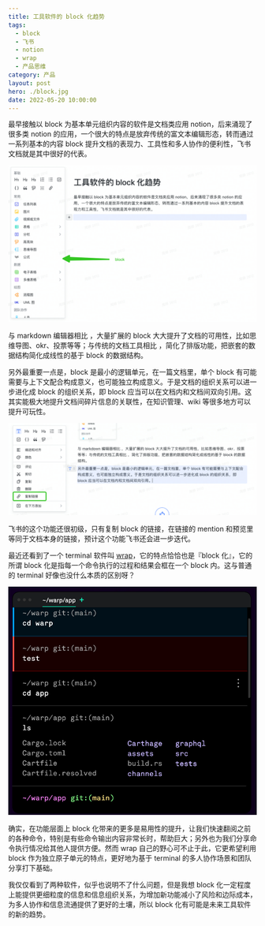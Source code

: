 ```yaml
---
title: 工具软件的 block 化趋势
tags:
  - block
  - 飞书
  - notion
  - wrap
  - 产品思维
category: 产品
layout: post
hero: ./block.jpg
date: 2022-05-20 10:00:00
---
```


最早接触以 block 为基本单元组织内容的软件是文档类应用 notion，后来涌现了很多类 notion 的应用，一个很大的特点是放弃传统的富文本编辑形态，转而通过一系列基本的内容 block 提升文档的表现力、工具性和多人协作的便利性，飞书文档就是其中很好的代表。

![](images/feishu.png)

与 markdown 编辑器相比 ，大量扩展的 block 大大提升了文档的可用性，比如思维导图、okr、投票等等；与传统的文档工具相比 ，简化了排版功能，把嵌套的数据结构简化成线性的基于 block 的数据结构。

另外最重要一点是，block 是最小的逻辑单元，在一篇文档里，单个 block 有可能需要与上下文配合构成意义，也可能独立构成意义。于是文档的组织关系可以进一步进化成 block 的组织关系，即 block 应当可以在文档内和文档间双向引用。这其实能极大地提升文档间碎片信息的关联性，在知识管理、wiki 等很多地方可以提升可玩性。

![](./images/feishu-copy.png)

飞书的这个功能还很初级，只有复制 block 的链接，在链接的 mention 和预览里等同于文档本身的链接，预计这个功能飞书还会进一步迭代。

最近还看到了一个 terminal 软件叫 [wrap](https://www.warp.dev/)，它的特点恰恰也是『block 化』，它的所谓 block 化是指每一个命令执行的过程和结果会框在一个 block 内。这与普通的 terminal 好像也没什么本质的区别呀？

![](./images/wrap.png)

确实，在功能层面上 block 化带来的更多是易用性的提升，让我们快速翻阅之前的各种命令，特别是有些命令输出内容非常长时，帮助巨大；另外也为我们分享命令执行情况给其他人提供方便。然而 wrap 自己的野心可不止于此，它更希望利用 block 作为独立原子单元的特点，更好地为基于 terminal 的多人协作场景和团队分享打下基础。

我仅仅看到了两种软件，似乎也说明不了什么问题，但是我想 block 化一定程度上能提供更细粒度的信息和信息组织关系，为增加新功能减小了风险和边际成本，为多人协作和信息流通提供了更好的土壤，所以 block 化有可能是未来工具软件的新的趋势。
